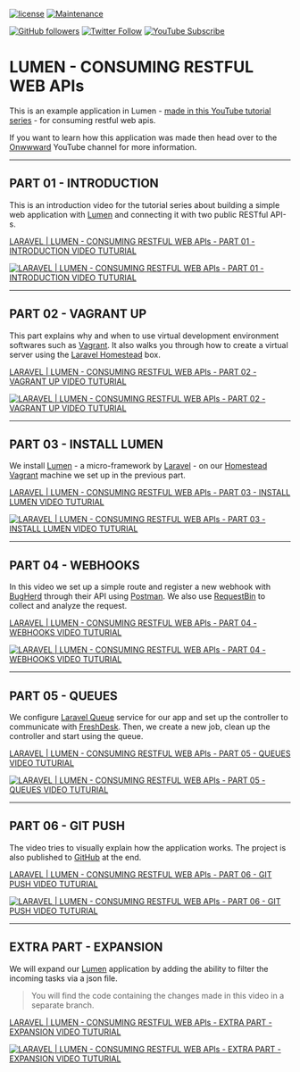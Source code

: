 [![license](https://img.shields.io/github/license/onwwward/lumen_consuming-restful-web-apis.svg?maxAge=2592000?style=plastic)]()
[![Maintenance](https://img.shields.io/maintenance/yes/2016.svg?maxAge=2592000)]()

[![GitHub followers](https://img.shields.io/github/followers/onwwward.svg?style=social&label=Follow&maxAge=2592000)]()
[![Twitter Follow](https://img.shields.io/twitter/follow/onwwward.svg?style=social&label=Follow&maxAge=2592000)]()
[![YouTube Subscribe](https://img.shields.io/badge/Subscribe-Onwwward-red.svg?style=social&maxAge=2592000&logo=data%3Aimage%2Fpng%3Bbase64%2CiVBORw0KGgoAAAANSUhEUgAAABQAAAAOCAMAAAAYGszCAAABSlBMVEXDGh7iKybEGh7gKibBGB7BGB7jLCfGGx%2FeKSXBGB3BGB3kLCfJHSDbKCTBGB3kLCfBGB3MHyHkLCfZJiTBGB3kLCfBGB3BGB3kLCfBGB3kLCfBGB3kLCfBGB3OICHXJSPkLCfRIiLTIyLkmprdamzcYGHcZmbrrq7zvb3XREPhZWP0zs%2F1y8vTIiPNIyX%2F%2F%2F%2FKDhDQHx%2FVGBXaIR78%2F%2F%2F%2B%2F%2F%2F%2F%2F%2F%2FRNTfXPT3ZPz7cQkHfRkTUFxXWQ0TcLCn88vL%2F%2F%2F%2FECAvEGh7GBQfGGx7GGx%2FGHB%2FHFRjIGRvJHSDJHiHKFxnKGBrLDA3LERLMHyHMICLOFRTOICHOISLRFhXRHh7RIiLTHRzTIyLUFxXWEQ%2FWISDXGxnXJSPXJSTYExDZIiDZJiTZJyXbIyDbJyPbKCTbKCXdIR3eJiLeKSXeKibhKib9%2BPj%2F%2F%2F%2F09AxPAAAAQXRSTlMAAGNkgYSFvr%2FS2Nna2uPk5ubm5%2Bnp6uvr7e3u7u%2Fv7%2B%2Fx8fX3%2BPj4%2BPn5%2Bfn6%2B%2Fv8%2FPz8%2FPz8%2Ff39%2Ff3%2B%2Fv7%2B%2FoaM0CAAAAC4SURBVBgZBcFBSpwxGADQ9ydfhmEUxI07C92V0u69kHfyPi5EvIEXGNwpdsBOki%2B%2Bt22tRa21lDAy55yj9yj3AAAeoiVsuQqAFm3Aej39ibqAFrsBfZ5e9r92ZcGu3txmZs73K%2F%2Fevi5lZh6jdhhr3Xk6fvzeUGMlzPXX81eN3LBiDpjtcZwvfrZcmPE5Ic%2Bnw499neAz%2Bhm268Ou5H%2BgRx%2BwZV0DoEefgATQN9FaiVJLkZlz5Oj9GzkmXNH4w3WiAAAAAElFTkSuQmCC)](https://www.youtube.com/channel/UCABdZLLRuefXQW4Eo9oi6Jw)

# LUMEN - CONSUMING RESTFUL WEB APIs

This is an example application in Lumen - [made in this YouTube tutorial series](https://www.youtube.com/playlist?list=PLCrHQ9zkkEIMB3Gbq_D2c8OKS_mEP_BWv) - for consuming restful web apis. 

If you want to learn how this application was made then head over to the [Onwwward](https://www.youtube.com/channel/UCABdZLLRuefXQW4Eo9oi6Jw) YouTube channel for more information.

---
## PART 01 - INTRODUCTION 

This is an introduction video for the tutorial series about building a simple web application with [Lumen](https://lumen.laravel.com) and connecting it with two public RESTful API-s.

[LARAVEL | LUMEN - CONSUMING RESTFUL WEB APIs - PART 01 - INTRODUCTION VIDEO TUTURIAL](https://youtu.be/sLvKT-lW96g)

[![LARAVEL | LUMEN - CONSUMING RESTFUL WEB APIs - PART 01 - INTRODUCTION VIDEO TUTURIAL](http://img.youtube.com/vi/sLvKT-lW96g/mqdefault.jpg)](https://youtu.be/sLvKT-lW96g)

---
## PART 02 - VAGRANT UP 

This part explains why and when to use virtual development environment softwares such as [Vagrant](https://www.vagrantup.com/). It also walks you through how to create a virtual server using the [Laravel Homestead](https://laravel.com/docs/5.2/homestead) box.

[LARAVEL | LUMEN - CONSUMING RESTFUL WEB APIs - PART 02 - VAGRANT UP VIDEO TUTURIAL](https://youtu.be/ZqbhxBAhsS4)

[![LARAVEL | LUMEN - CONSUMING RESTFUL WEB APIs - PART 02 - VAGRANT UP VIDEO TUTURIAL](http://img.youtube.com/vi/ZqbhxBAhsS4/mqdefault.jpg)](https://youtu.be/ZqbhxBAhsS4)

---
## PART 03 - INSTALL LUMEN

We install [Lumen](https://lumen.laravel.com) - a micro-framework by [Laravel](https://laravel.com) - on our [Homestead](https://laravel.com/docs/5.2/homestead) [Vagrant](https://www.vagrantup.com/) machine we set up in the previous part.  

[LARAVEL | LUMEN - CONSUMING RESTFUL WEB APIs - PART 03 - INSTALL LUMEN VIDEO TUTURIAL](https://youtu.be/-cWbhu6SHG0)

[![LARAVEL | LUMEN - CONSUMING RESTFUL WEB APIs - PART 03 - INSTALL LUMEN VIDEO TUTURIAL](http://img.youtube.com/vi/-cWbhu6SHG0/mqdefault.jpg)](https://youtu.be/-cWbhu6SHG0)

---
## PART 04 - WEBHOOKS

In this video we set up a simple route and register a new webhook with [BugHerd](https://bugherd.com/) through their API using [Postman](https://www.getpostman.com/). We also use [RequestBin](https://requestb.in/) to collect and analyze the request.

[LARAVEL | LUMEN - CONSUMING RESTFUL WEB APIs - PART 04 - WEBHOOKS VIDEO TUTURIAL](https://youtu.be/ptWprAWfH2w)

[![LARAVEL | LUMEN - CONSUMING RESTFUL WEB APIs - PART 04 - WEBHOOKS VIDEO TUTURIAL](http://img.youtube.com/vi/ptWprAWfH2w/mqdefault.jpg)](https://youtu.be/ptWprAWfH2w)

---
## PART 05 - QUEUES

We configure [Laravel Queue](https://laravel.com/docs/5.2/queues) service for our app and set up the controller to communicate with [FreshDesk](https://freshdesk.com). Then, we create a new job, clean up the controller and start using the queue. 

[LARAVEL | LUMEN - CONSUMING RESTFUL WEB APIs - PART 05 - QUEUES VIDEO TUTURIAL](https://youtu.be/FX5A5uH8MTQ)

[![LARAVEL | LUMEN - CONSUMING RESTFUL WEB APIs - PART 05 - QUEUES VIDEO TUTURIAL](http://img.youtube.com/vi/FX5A5uH8MTQ/mqdefault.jpg)](https://youtu.be/FX5A5uH8MTQ)

---
## PART 06 - GIT PUSH

The video tries to visually explain how the application works. The project is also published to [GitHub](https://github.com/) at the end. 

[LARAVEL | LUMEN - CONSUMING RESTFUL WEB APIs - PART 06 - GIT PUSH VIDEO TUTURIAL](https://youtu.be/nZFnnGHMwHA)

[![LARAVEL | LUMEN - CONSUMING RESTFUL WEB APIs - PART 06 - GIT PUSH VIDEO TUTURIAL](http://img.youtube.com/vi/nZFnnGHMwHA/mqdefault.jpg)](https://youtu.be/nZFnnGHMwHA)

---
## EXTRA PART - EXPANSION

We will expand our [Lumen](https://lumen.laravel.com) application by adding the ability to filter the incoming tasks via a json file.

>You will find the code containing the changes made in this video in a separate branch.

[LARAVEL | LUMEN - CONSUMING RESTFUL WEB APIs - EXTRA PART - EXPANSION VIDEO TUTURIAL](https://youtu.be/dKu_fo8tSF4)

[![LARAVEL | LUMEN - CONSUMING RESTFUL WEB APIs - EXTRA PART - EXPANSION VIDEO TUTURIAL](http://img.youtube.com/vi/dKu_fo8tSF4/mqdefault.jpg)](https://youtu.be/dKu_fo8tSF4)

